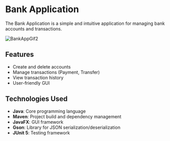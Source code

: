 # Bank Application

The Bank Application is a simple and intuitive application for managing bank accounts and transactions.

![BankAppGif2](https://github.com/yannik2002/BankApp/assets/99982800/21cd1224-bcd7-4436-a1a2-e9877c202beb)

## Features
- Create and delete accounts
- Manage transactions (Payment, Transfer)
- View transaction history
- User-friendly GUI

## Technologies Used
- **Java**: Core programming language
- **Maven**: Project build and dependency management
- **JavaFX**: GUI framework
- **Gson**: Library for JSON serialization/deserialization
- **JUnit 5**: Testing framework
